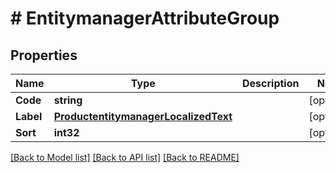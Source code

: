 # # EntitymanagerAttributeGroup


## Properties 


Name | Type | Description | Notes
------------ | ------------- | ------------- | -------------
**Code**| **string** |   | [optional]
**Label**| [**ProductentitymanagerLocalizedText**](ProductentitymanagerLocalizedText.md) |   | [optional]
**Sort**| **int32** |   | [optional]


[[Back to Model list]](../../README.md#models) [[Back to API list]](../../README.md#endpoints) [[Back to README]](../../README.md)

